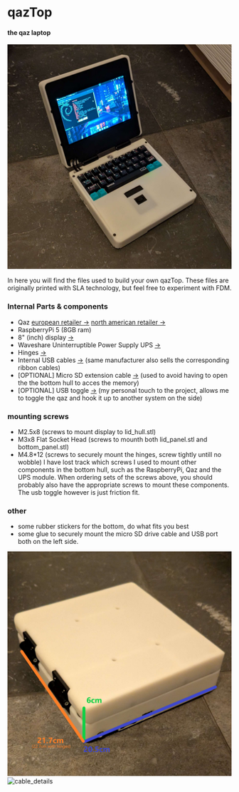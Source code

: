 # qazTop 
#### the qaz laptop

![opened_view](https://github.com/Nuboctane/qazTop/blob/main/images/opened_view.png "Opened view")

In here you will find the files used to build your own qazTop.
These files are originally printed with SLA technology, but feel free to experiment with FDM.

### Internal Parts & components
- Qaz [european retailer ->](https://keeb.supply/products/qaz-keyboard-pcb) [north american retailer ->](https://www.cbkbd.com/product/qaz)
- RaspberryPi 5 (8GB ram)
- 8" (inch) display [->](https://www.amazon.nl/dp/B0BPMCTQQ8?ref=ppx_yo2ov_dt_b_fed_asin_title)
- Waveshare Uninterruptible Power Supply UPS [->](https://www.amazon.nl/Waveshare-Uninterruptible-UPS-Module-3S/dp/B0BQC2WNR8?pd_rd_w=bboEP&content-id=amzn1.sym.1b76f462-75a9-4f6b-baf2-78de81a24f05&pf_rd_p=1b76f462-75a9-4f6b-baf2-78de81a24f05&pf_rd_r=PDGA9CV3BX0D93SZTNTR&pd_rd_wg=A6tZJ&pd_rd_r=814bf8d4-5c32-494d-925f-aba5a1fce56d&pd_rd_i=B0BQC2WNR8&psc=1&ref_=pd_bap_d_grid_rp_0_6_t)
- Hinges [->](https://www.amazon.nl/Ganter-Normelemente-scharnieren-wrijvingsweerstand-437-ZD-40-40/dp/B0C5XTYXSD?pd_rd_w=bboEP&content-id=amzn1.sym.1b76f462-75a9-4f6b-baf2-78de81a24f05&pf_rd_p=1b76f462-75a9-4f6b-baf2-78de81a24f05&pf_rd_r=PDGA9CV3BX0D93SZTNTR&pd_rd_wg=A6tZJ&pd_rd_r=814bf8d4-5c32-494d-925f-aba5a1fce56d&pd_rd_i=B0C5XTYXSD&ref_=pd_bap_d_grid_rp_0_7_pr_t&th=1)
- Internal USB cables [->](https://www.amazon.nl/Adapter-Converter-USB-kabel-Multicopter-Luchtfotografie/dp/B088LQGZXN?pd_rd_w=bboEP&content-id=amzn1.sym.1b76f462-75a9-4f6b-baf2-78de81a24f05&pf_rd_p=1b76f462-75a9-4f6b-baf2-78de81a24f05&pf_rd_r=PDGA9CV3BX0D93SZTNTR&pd_rd_wg=A6tZJ&pd_rd_r=814bf8d4-5c32-494d-925f-aba5a1fce56d&pd_rd_i=B088LQGZXN&ref_=pd_bap_d_grid_rp_0_2_t&th=1)
(same manufacturer also sells the corresponding ribbon cables)
- [OPTIONAL] Micro SD extension cable [->](https://www.amazon.nl/dp/B09KCJNJ81?ref=ppx_yo2ov_dt_b_fed_asin_title)
(used to avoid having to open the the bottom hull to acces the memory)
- [OPTIONAL] USB toggle [->](https://www.amazon.nl/CERRXIAN-USB3-0-Selector-Twee-weg-Computer/dp/B0CKKNGPPY?pd_rd_w=bboEP&content-id=amzn1.sym.1b76f462-75a9-4f6b-baf2-78de81a24f05&pf_rd_p=1b76f462-75a9-4f6b-baf2-78de81a24f05&pf_rd_r=PDGA9CV3BX0D93SZTNTR&pd_rd_wg=A6tZJ&pd_rd_r=814bf8d4-5c32-494d-925f-aba5a1fce56d&pd_rd_i=B0CKKNGPPY&ref_=pd_bap_d_grid_rp_0_1_ec_t&th=1)
(my personal touch to the project, allows me to toggle the qaz and hook it up to another system on the side)

### mounting screws
- M2.5x8 (screws to mount display to lid_hull.stl)
- M3x8 Flat Socket Head (screws to mounth both lid_panel.stl and bottom_panel.stl)
- M4.8*12 (screws to securely mount the hinges, screw tightly untill no wobble)
I have lost track which screws I used to mount other components in the bottom hull, such as the RaspberryPi, Qaz and the UPS module.
When ordering sets of the screws above, you should probably also have the appropriate screws to mount these components.
The usb toggle however is just friction fit.

### other
- some rubber stickers for the bottom, do what fits you best
- some glue to securely mount the micro SD drive cable and USB port both on the left side.

![measurement_details](https://github.com/Nuboctane/qazTop/blob/main/images/measurement_details.png "Measurements closed")
![cable_details](https://github.com/Nuboctane/qazTop/blob/main/images/inside_details.png "Cable details")
